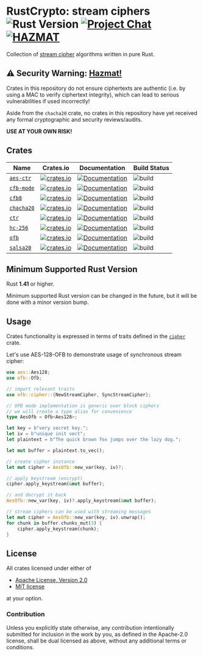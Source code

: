 # RustCrypto: stream ciphers ![Rust Version][rustc-image] [![Project Chat][chat-image]][chat-link] [![HAZMAT][hazmat-image]][hazmat-link]

Collection of [stream cipher][1] algorithms written in pure Rust.

## ⚠️ Security Warning: [Hazmat!][hazmat-link]

Crates in this repository do not ensure ciphertexts are authentic (i.e. by
using a MAC to verify ciphertext integrity), which can lead to serious
vulnerabilities if used incorrectly!

Aside from the `chacha20` crate, no crates in this repository have yet
received any formal cryptographic and security reviews/audits.

**USE AT YOUR OWN RISK!**

## Crates
| Name         | Crates.io | Documentation | Build Status |
|--------------|-----------|---------------|--------------|
| [`aes-ctr`]  | [![crates.io](https://img.shields.io/crates/v/aes-ctr.svg)](https://crates.io/crates/aes-ctr) | [![Documentation](https://docs.rs/aes-ctr/badge.svg)](https://docs.rs/aes-ctr) | ![build](https://github.com/RustCrypto/stream-ciphers/workflows/aes-ctr/badge.svg?branch=master&event=push)
| [`cfb-mode`] | [![crates.io](https://img.shields.io/crates/v/cfb-mode.svg)](https://crates.io/crates/cfb-mode) | [![Documentation](https://docs.rs/cfb-mode/badge.svg)](https://docs.rs/cfb-mode) | ![build](https://github.com/RustCrypto/stream-ciphers/workflows/cfb-mode/badge.svg?branch=master&event=push)
| [`cfb8`]     | [![crates.io](https://img.shields.io/crates/v/cfb8.svg)](https://crates.io/crates/cfb8) | [![Documentation](https://docs.rs/cfb8/badge.svg)](https://docs.rs/cfb8) | ![build](https://github.com/RustCrypto/stream-ciphers/workflows/cfb-mode/badge.svg?branch=master&event=push)
| [`chacha20`] | [![crates.io](https://img.shields.io/crates/v/chacha20.svg)](https://crates.io/crates/chacha20) | [![Documentation](https://docs.rs/chacha20/badge.svg)](https://docs.rs/chacha20) | ![build](https://github.com/RustCrypto/stream-ciphers/workflows/chacha20/badge.svg?branch=master&event=push)
| [`ctr`]      | [![crates.io](https://img.shields.io/crates/v/ctr.svg)](https://crates.io/crates/ctr) | [![Documentation](https://docs.rs/ctr/badge.svg)](https://docs.rs/ctr) | ![build](https://github.com/RustCrypto/stream-ciphers/workflows/ctr/badge.svg?branch=master&event=push)
| [`hc-256`]   | [![crates.io](https://img.shields.io/crates/v/hc-256.svg)](https://crates.io/crates/hc-256) | [![Documentation](https://docs.rs/hc-256/badge.svg)](https://docs.rs/hc-256) | ![build](https://github.com/RustCrypto/stream-ciphers/workflows/hc-256/badge.svg?branch=master&event=push)
| [`ofb`]      | [![crates.io](https://img.shields.io/crates/v/ofb.svg)](https://crates.io/crates/ofb) | [![Documentation](https://docs.rs/ofb/badge.svg)](https://docs.rs/ofb) | ![build](https://github.com/RustCrypto/stream-ciphers/workflows/ofb/badge.svg?branch=master&event=push)
| [`salsa20`]  | [![crates.io](https://img.shields.io/crates/v/salsa20.svg)](https://crates.io/crates/salsa20) | [![Documentation](https://docs.rs/salsa20/badge.svg)](https://docs.rs/salsa20) | ![build](https://github.com/RustCrypto/stream-ciphers/workflows/salsa20/badge.svg?branch=master)

## Minimum Supported Rust Version

Rust **1.41** or higher.

Minimum supported Rust version can be changed in the future, but it will be
done with a minor version bump.

## Usage

Crates functionality is expressed in terms of traits defined in the [`cipher`][2] crate.

Let's use AES-128-OFB to demonstrate usage of synchronous stream cipher:

```rust
use aes::Aes128;
use ofb::Ofb;

// import relevant traits
use ofb::cipher::{NewStreamCipher, SyncStreamCipher};

// OFB mode implementation is generic over block ciphers
// we will create a type alias for convenience
type AesOfb = Ofb<Aes128>;

let key = b"very secret key.";
let iv = b"unique init vect";
let plaintext = b"The quick brown fox jumps over the lazy dog.";

let mut buffer = plaintext.to_vec();

// create cipher instance
let mut cipher = AesOfb::new_var(key, iv)?;

// apply keystream (encrypt)
cipher.apply_keystream(&mut buffer);

// and decrypt it back
AesOfb::new_var(key, iv)?.apply_keystream(&mut buffer);

// stream ciphers can be used with streaming messages
let mut cipher = AesOfb::new_var(key, iv).unwrap();
for chunk in buffer.chunks_mut(3) {
    cipher.apply_keystream(chunk);
}
```

## License

All crates licensed under either of

 * [Apache License, Version 2.0](http://www.apache.org/licenses/LICENSE-2.0)
 * [MIT license](http://opensource.org/licenses/MIT)

at your option.

### Contribution

Unless you explicitly state otherwise, any contribution intentionally submitted
for inclusion in the work by you, as defined in the Apache-2.0 license, shall be
dual licensed as above, without any additional terms or conditions.

[//]: # (badges)

[rustc-image]: https://img.shields.io/badge/rustc-1.41+-blue.svg
[chat-image]: https://img.shields.io/badge/zulip-join_chat-blue.svg
[chat-link]: https://rustcrypto.zulipchat.com/#narrow/stream/260049-stream-ciphers
[hazmat-image]: https://img.shields.io/badge/crypto-hazmat%E2%9A%A0-red.svg
[hazmat-link]: https://github.com/RustCrypto/meta/blob/master/HAZMAT.md

[//]: # (footnotes)

[1]: https://en.wikipedia.org/wiki/Stream_cipher
[2]: https://docs.rs/cipher

[//]: # (crates)

[`aes-ctr`]: https://github.com/RustCrypto/stream-ciphers/tree/master/aes-ctr
[`cfb-mode`]: https://github.com/RustCrypto/stream-ciphers/tree/master/cfb-mode
[`cfb8`]: https://github.com/RustCrypto/stream-ciphers/tree/master/cfb8
[`chacha20`]: https://github.com/RustCrypto/stream-ciphers/tree/master/chacha20
[`ctr`]: https://github.com/RustCrypto/stream-ciphers/tree/master/ctr
[`hc-256`]: https://github.com/RustCrypto/stream-ciphers/tree/master/hc-256
[`ofb`]: https://github.com/RustCrypto/stream-ciphers/tree/master/ofb
[`salsa20`]: https://github.com/RustCrypto/stream-ciphers/tree/master/salsa20

